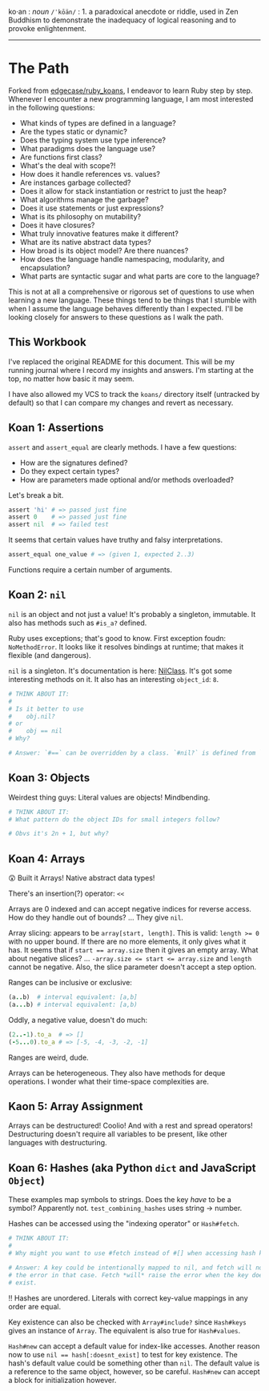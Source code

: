 ko·an
: *noun* `/ˈkōän/`
: 1. a paradoxical anecdote or riddle, used in Zen Buddhism to demonstrate the inadequacy of logical reasoning and to provoke enlightenment.

---

# The Path

Forked from [edgecase/ruby_koans](https://github.com/edgecase/ruby_koans), I endeavor to learn Ruby step by step. Whenever I encounter a new programming language, I am most interested in the following questions:

- What kinds of types are defined in a language?
- Are the types static or dynamic?
- Does the typing system use type inference?
- What paradigms does the language use?
- Are functions first class?
- What's the deal with scope?!
- How does it handle references vs. values?
- Are instances garbage collected?
- Does it allow for stack instantiation or restrict to just the heap?
- What algorithms manage the garbage?
- Does it use statements or just expressions?
- What is its philosophy on mutability?
- Does it have closures?
- What truly innovative features make it different?
- What are its native abstract data types?
- How broad is its object model? Are there nuances?
- How does the language handle namespacing, modularity, and encapsulation?
- What parts are syntactic sugar and what parts are core to the language?

This is not at all a comprehensive or rigorous set of questions to use when learning a new language. These things tend to be things that I stumble with when I assume the language behaves differently than I expected. I'll be looking closely for answers to these questions as I walk the path.

## This Workbook

I've replaced the original README for this document. This will be my running journal where I record my insights and answers. I'm starting at the top, no matter how basic it may seem.

I have also allowed my VCS to track the `koans/` directory itself (untracked by default) so that I can compare my changes and revert as necessary.

## Koan 1: Assertions

`assert` and `assert_equal` are clearly methods. I have a few questions:

- How are the signatures defined?
- Do they expect certain types?
- How are parameters made optional and/or methods overloaded?

Let's break a bit.

```ruby
assert 'hi' # => passed just fine
assert 0    # => passed just fine
assert nil  # => failed test
```

It seems that certain values have truthy and falsy interpretations.

```ruby
assert_equal one_value # => (given 1, expected 2..3)
```

Functions require a certain number of arguments.

## Koan 2: `nil`

`nil` is an object and not just a value! It's probably a singleton, immutable. It also has methods such as `#is_a?` defined.

Ruby uses exceptions; that's good to know. First exception foudn: `NoMethodError`. It looks like it resolves bindings at runtime; that makes it flexible (and dangerous).

`nil` is a singleton. It's documentation is here: [NilClass](http://ruby-doc.org/core-2.6.3/NilClass.html). It's got some interesting methods on it. It also has an interesting `object_id`: `8`.

```ruby
# THINK ABOUT IT:
#
# Is it better to use
#    obj.nil?
# or
#    obj == nil
# Why?

# Answer: `#==` can be overridden by a class. `#nil?` is defined from `Object` on down. Calling it will not cause a... whatever this language calls a null pointer exception. It appears that everything is an object.
```

## Koan 3: Objects

Weirdest thing guys: Literal values are objects! Mindbending.

```ruby
# THINK ABOUT IT:
# What pattern do the object IDs for small integers follow?

# Obvs it's 2n + 1, but why?
```

## Koan 4: Arrays

:astonished: Built it Arrays! Native abstract data types!

There's an insertion(?) operator: `<<`

Arrays are 0 indexed and can accept negative indices for reverse access. How do they handle out of bounds? ... They give `nil`.

Array slicing: appears to be `array[start, length]`. This is valid: `length >= 0` with no upper bound. If there are no more elements, it only gives what it has. It seems that if `start == array.size` then it gives an empty array. What about negative slices? ... `-array.size <= start <= array.size` and `length` cannot be negative. Also, the slice parameter doesn't accept a step option.

Ranges can be inclusive or exclusive:

```ruby
(a..b)  # interval equivalent: [a,b]
(a...b) # interval equivalent: [a,b)
```

Oddly, a negative value, doesn't do much:

```ruby
(2..-1).to_a  # => []
(-5...0).to_a # => [-5, -4, -3, -2, -1]
```

Ranges are weird, dude.

Arrays can be heterogeneous. They also have methods for deque operations. I wonder what their time-space complexities are.

## Kaon 5: Array Assignment

Arrays can be destructured! Coolio! And with a rest and spread operators! Destructuring doesn't require all variables to be present, like other languages with destructuring.

## Koan 6: Hashes (aka Python `dict` and JavaScript `Object`)

These examples map symbols to strings. Does the key *have* to be a symbol? Apparently not. `test_combining_hashes` uses string -> number.

Hashes can be accessed using the "indexing operator" or `Hash#fetch`.

```ruby
# THINK ABOUT IT:
#
# Why might you want to use #fetch instead of #[] when accessing hash keys?

# Answer: A key could be intentionally mapped to nil, and fetch will not raise
# the error in that case. Fetch *will* raise the error when the key doesn't
# exist.
```

!! Hashes are unordered. Literals with correct key-value mappings in any order are equal.

Key existence can also be checked with `Array#include?` since `Hash#keys` gives an instance of `Array`. The equivalent is also true for `Hash#values`.

`Hash#new` can accept a default value for index-like accesses. Another reason now to use `nil == hash[:doesnt_exist]` to test for key existence. The hash's default value could be something other than `nil`. The default value is a reference to the same object, however, so be careful. `Hash#new` can accept a block for initialization however.
